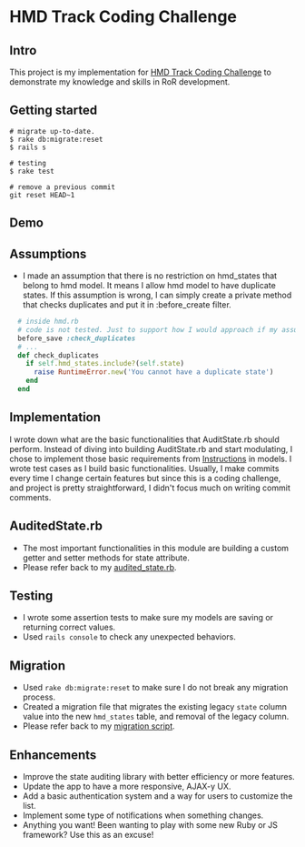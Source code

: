 # HMD Track Coding Challenge

## Intro
This project is my implementation for [HMD Track Coding Challenge](https://github.com/Mr-Perfection/altspacevr-project-hmdtracker-rails/blob/master/README_OLD.md) to demonstrate my knowledge and skills in RoR development.

## Getting started

```
# migrate up-to-date.
$ rake db:migrate:reset
$ rails s

# testing
$ rake test

# remove a previous commit
git reset HEAD~1
```


## Demo


## Assumptions
* I made an assumption that there is no restriction on hmd_states that belong to hmd model. It means I allow hmd model to have duplicate states. If this assumption is wrong, I can simply create a private method that checks duplicates and put it in :before_create filter.

```rb
  # inside hmd.rb
  # code is not tested. Just to support how I would approach if my assumption is wrong
  before_save :check_duplicates
  # ...
  def check_duplicates
    if self.hmd_states.include?(self.state)
      raise RuntimeError.new('You cannot have a duplicate state')
    end
  end
```

## Implementation
I wrote down what are the basic functionalities that AuditState.rb should perform. Instead of diving into building AuditState.rb and start modulating, I chose to implement those basic requirements from  [Instructions](https://github.com/Mr-Perfection/altspacevr-project-hmdtracker-rails/blob/master/README_OLD.md) in  models. I wrote test cases as I build basic functionalities. Usually, I make commits every time I change certain features but since this is a coding challenge, and project is pretty straightforward, I didn't focus much on writing commit comments.

## AuditedState.rb
* The most important functionalities in this module are building a custom getter and setter methods for state attribute.
* Please refer back to my [audited_state.rb](https://github.com/Mr-Perfection/altspacevr-project-hmdtracker-rails/blob/master/hmdtrack/app/models/concerns/audited_state.rb).

## Testing
* I wrote some assertion tests to make sure my models are saving or returning correct values.
* Used `rails console` to check any unexpected behaviors.

## Migration
* Used `rake db:migrate:reset` to make sure I do not break any migration process.
* Created a migration file that migrates the existing legacy `state` column value into the new `hmd_states` table, and removal of the legacy column.
* Please refer back to my [migration script](https://github.com/Mr-Perfection/altspacevr-project-hmdtracker-rails/blob/master/hmdtrack/db/migrate/20170220022316_migrate_hmd_to_hmd_states.rb).

## Enhancements

- Improve the state auditing library with better efficiency or more features.
- Update the app to have a more responsive, AJAX-y UX.
- Add a basic authentication system and a way for users to customize the list.
- Implement some type of notifications when something changes.
- Anything you want! Been wanting to play with some new Ruby or JS framework? Use this as an excuse!
